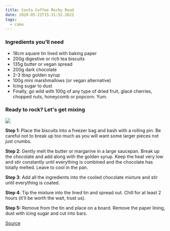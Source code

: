 ```yaml
---
title: Costa Coffee Rocky Road
date: 2020-05-22T15:31:52.262Z
tags:
  - cake
---
```

### Ingredients you’ll need

* 18cm square tin lined with baking paper
* 200g digestive or rich tea biscuits 
* 135g butter or vegan spread 
* 200g dark chocolate 
* 2-3 tbsp golden syrup 
* 100g mini marshmallows (or vegan alternative) 
* Icing sugar to dust
* Finally, go wild with 100g of any type of dried fruit, glacé cherries, chopped nuts, honeycomb or popcorn. Yum.

### Ready to rock? Let's get mixing

![](/images/costawithyou-feel-good-fix-rockyroad-684x400.jpg)

**Step 1**: Place the biscuits into a freezer bag and bash with a rolling pin. Be careful not to break up too much as you will want some larger pieces not just crumbs.

**Step 2**: Gently melt the butter or margarine in a large saucepan. Break up the chocolate and add along with the golden syrup. Keep the heat very low and stir constantly until everything is combined and the chocolate has totally melted. Leave to cool in the pan.

**Step 3**: Add all the ingredients into the cooled chocolate mixture and stir until everything is coated.

**Step 4**: Tip the mixture into the lined tin and spread out. Chill for at least 2 hours (it'll be worth the wait, trust us).

**Step 5:** Remove from the tin and place on a board. Remove the paper lining, dust with icing sugar and cut into bars.

[Source](https://www.costa.co.uk/withyou/weekly-catch-up/feel-good-fix-recipe?utm_source=CostaWithYouNewsLetter_wk7&utm_medium=email&utm_campaign=19052020)